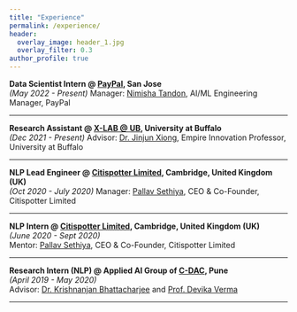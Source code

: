 ```yaml
---
title: "Experience"
permalink: /experience/
header:
  overlay_image: header_1.jpg
  overlay_filter: 0.3
author_profile: true
---
```


<b>Data Scientist Intern @ <a href="https://www.linkedin.com/company/paypal"> PayPal</a>, San Jose </b><br>
<i>(May 2022 - Present)</i>
Manager: [Nimisha Tandon](https://www.linkedin.com/in/nimisha-tandon/), AI/ML Engineering Manager, PayPal<br>
___
<b>Research Assistant @ <a href="https://www.xlab-ub.com/home"> X-LAB @ UB</a>, University at Buffalo</b><br>
<i>(Dec 2021 - Present)</i>
Advisor: [Dr. Jinjun Xiong](https://www.xlab-ub.com/home), Empire Innovation Professor, University at Buffalo <br>
___
<b>NLP Lead Engineer @ <a href="http://citispotter.com/"> Citispotter Limited</a>, Cambridge, United Kingdom (UK)</b><br>
<i>(Oct 2020 - July 2020)</i>
Manager: [Pallav Sethiya](https://www.linkedin.com/in/pallavsethiya/), CEO & Co-Founder, Citispotter Limited <br>
___
<b>NLP Intern @ <a href="http://citispotter.com/"> Citispotter Limited</a>, Cambridge, United Kingdom (UK)</b><br>
<i>(June 2020 - Sept 2020)</i><br>
Mentor: [Pallav Sethiya](https://www.linkedin.com/in/pallavsethiya/), CEO & Co-Founder, Citispotter Limited <br>
___
<b>Research Intern (NLP) @ Applied AI Group of <a href="https://www.cdac.in/">C-DAC</a>, Pune</b><br>
<i>(April 2019 - May 2020)</i><br>
  Advisor: [Dr. Krishnanjan Bhattacharjee](https://www.linkedin.com/in/dr-krishnanjan-bhattacharjee-b1852141/) and [Prof. Devika Verma](https://www.linkedin.com/in/devikaverma/)
___
